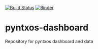 [![Build Status](https://travis-ci.org/python-sprints/pyntxos.svg?branch=master)](https://travis-ci.org/python-sprints/pyntxos)
[![Binder](https://mybinder.org/badge_logo.svg)](https://mybinder.org/v2/gh/python-sprints/pyntxos-dashboard/master?filepath=dashboard.ipynb)
# pyntxos-dashboard
Repository for pyntxos dashboard and data
